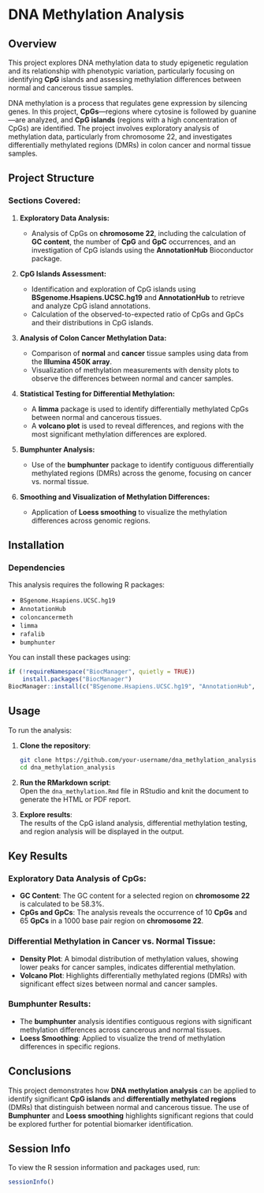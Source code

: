 # DNA Methylation Analysis

## **Overview**

This project explores DNA methylation data to study epigenetic regulation and its relationship with phenotypic variation, particularly focusing on identifying **CpG** islands and assessing methylation differences between normal and cancerous tissue samples.

DNA methylation is a process that regulates gene expression by silencing genes. In this project, **CpGs**—regions where cytosine is followed by guanine—are analyzed, and **CpG islands** (regions with a high concentration of CpGs) are identified. The project involves exploratory analysis of methylation data, particularly from chromosome 22, and investigates differentially methylated regions (DMRs) in colon cancer and normal tissue samples.

## **Project Structure**

### **Sections Covered:**

1. **Exploratory Data Analysis:**
   - Analysis of CpGs on **chromosome 22**, including the calculation of **GC content**, the number of **CpG** and **GpC** occurrences, and an investigation of CpG islands using the **AnnotationHub** Bioconductor package.

2. **CpG Islands Assessment:**
   - Identification and exploration of CpG islands using **BSgenome.Hsapiens.UCSC.hg19** and **AnnotationHub** to retrieve and analyze CpG island annotations.
   - Calculation of the observed-to-expected ratio of CpGs and GpCs and their distributions in CpG islands.

3. **Analysis of Colon Cancer Methylation Data:**
   - Comparison of **normal** and **cancer** tissue samples using data from the **Illumina 450K array**.
   - Visualization of methylation measurements with density plots to observe the differences between normal and cancer samples.

4. **Statistical Testing for Differential Methylation:**
   - A **limma** package is used to identify differentially methylated CpGs between normal and cancerous tissues.
   - A **volcano plot** is used to reveal differences, and regions with the most significant methylation differences are explored.

5. **Bumphunter Analysis:**
   - Use of the **bumphunter** package to identify contiguous differentially methylated regions (DMRs) across the genome, focusing on cancer vs. normal tissue.

6. **Smoothing and Visualization of Methylation Differences:**
   - Application of **Loess smoothing** to visualize the methylation differences across genomic regions.

## **Installation**

### **Dependencies**
This analysis requires the following R packages:

- `BSgenome.Hsapiens.UCSC.hg19`
- `AnnotationHub`
- `coloncancermeth`
- `limma`
- `rafalib`
- `bumphunter`

You can install these packages using:
```r
if (!requireNamespace("BiocManager", quietly = TRUE))
    install.packages("BiocManager")
BiocManager::install(c("BSgenome.Hsapiens.UCSC.hg19", "AnnotationHub", "coloncancermeth", "limma", "rafalib", "bumphunter"))
```

## **Usage**

To run the analysis:

1. **Clone the repository**:
   ```bash
   git clone https://github.com/your-username/dna_methylation_analysis.git
   cd dna_methylation_analysis
   ```

2. **Run the RMarkdown script**:  
   Open the `dna_methylation.Rmd` file in RStudio and knit the document to generate the HTML or PDF report.

3. **Explore results**:  
   The results of the CpG island analysis, differential methylation testing, and region analysis will be displayed in the output.

## **Key Results**

### **Exploratory Data Analysis of CpGs:**
- **GC Content**: The GC content for a selected region on **chromosome 22** is calculated to be 58.3%.
- **CpGs and GpCs**: The analysis reveals the occurrence of 10 **CpGs** and 65 **GpCs** in a 1000 base pair region on **chromosome 22**.

### **Differential Methylation in Cancer vs. Normal Tissue:**
- **Density Plot**: A bimodal distribution of methylation values, showing lower peaks for cancer samples, indicates differential methylation.
- **Volcano Plot**: Highlights differentially methylated regions (DMRs) with significant effect sizes between normal and cancer samples.
  
### **Bumphunter Results:**
- The **bumphunter** analysis identifies contiguous regions with significant methylation differences across cancerous and normal tissues.
- **Loess Smoothing**: Applied to visualize the trend of methylation differences in specific regions.

## **Conclusions**

This project demonstrates how **DNA methylation analysis** can be applied to identify significant **CpG islands** and **differentially methylated regions** (DMRs) that distinguish between normal and cancerous tissue. The use of **Bumphunter** and **Loess smoothing** highlights significant regions that could be explored further for potential biomarker identification.

## **Session Info**
To view the R session information and packages used, run:
```r
sessionInfo()
```
